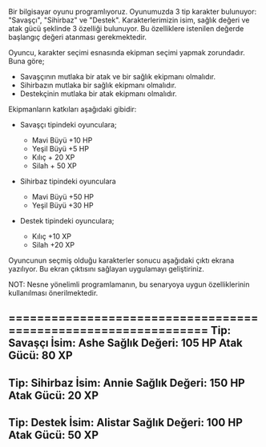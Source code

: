 Bir bilgisayar oyunu programlıyoruz. 
Oyunumuzda 3 tip karakter bulunuyor: "Savaşçı", "Sihirbaz" ve "Destek". 
Karakterlerimizin isim, sağlık değeri ve atak gücü şeklinde 3 özelliği bulunuyor. 
Bu özelliklere istenilen değerde başlangıç değeri atanması gerekmektedir.

Oyuncu, karakter seçimi esnasında ekipman seçimi yapmak zorundadır. Buna göre;

- Savaşçının mutlaka bir atak ve bir sağlık ekipmanı olmalıdır.
- Sihirbazın mutlaka bir sağlık ekipmanı olmalıdır.
- Destekçinin mutlaka bir atak ekipmanı olmalıdır.

Ekipmanların katkıları aşağıdaki gibidir:

- Savaşçı tipindeki oyunculara;
  - Mavi Büyü +10 HP
  - Yeşil Büyü +5 HP
  - Kılıç + 20 XP
  - Silah + 50 XP

- Sihirbaz tipindeki oyunculara
  - Mavi Büyü +50 HP
  - Yeşil Büyü +30 HP

- Destek tipindeki oyunculara;
  - Kılıç +10 XP
  - Silah +20 XP

Oyuncunun seçmiş olduğu karakterler sonucu aşağıdaki çıktı ekrana yazılıyor. Bu ekran çıktısını sağlayan uygulamayı geliştiriniz.

NOT: Nesne yönelimli programlamanın, bu senaryoya uygun özelliklerinin kullanılması önerilmektedir.

===============================================================
Tip: Savaşçı
İsim: Ashe
Sağlık Değeri: 105 HP
Atak Gücü: 80 XP
----------------
Tip: Sihirbaz
İsim: Annie
Sağlık Değeri: 150 HP
Atak Gücü: 20 XP
----------------
Tip: Destek
İsim: Alistar
Sağlık Değeri: 100 HP
Atak Gücü: 50 XP
----------------
